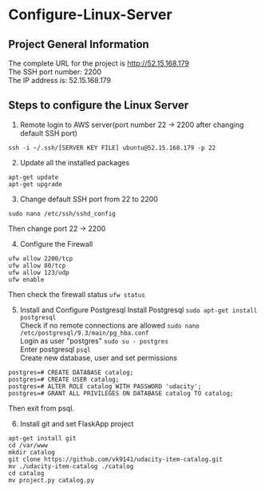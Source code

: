 # Configure-Linux-Server
## Project General Information
The complete URL for the project is <a href="http://52.15.168.179/">http://52.15.168.179</a></br>
The SSH port number: 2200</br>
The IP address is: 52.15.168.179 </br>

## Steps to configure the Linux Server
1. Remote login to AWS server(port number 22 -> 2200 after changing default SSH port)
```
ssh -i ~/.ssh/[SERVER KEY FILE] ubuntu@52.15.168.179 -p 22
```
2. Update all the installed packages 
```
apt-get update
apt-get upgrade
```
3. Change default SSH port from 22 to 2200
```
sudo nano /etc/ssh/sshd_config
```
Then change port 22 -> 2200

4. Configure the Firewall
```
ufw allow 2200/tcp
ufw allow 80/tcp
ufw allow 123/udp
ufw enable
```
Then check the firewall status ```ufw status```

5. Install and Configure Postgresql
Install Postgresql ```sudo apt-get install postgresql```</br>
Check if no remote connections are allowed ```sudo nano /etc/postgresql/9.3/main/pg_hba.conf```</br>
Login as user "postgres" ```sudo su - postgres```</br>
Enter postgresql ```psql```</br>
Create new database, user and set permissions 
```
postgres=# CREATE DATABASE catalog;
postgres=# CREATE USER catalog;
postgres=# ALTER ROLE catalog WITH PASSWORD 'udacity';
postgres=# GRANT ALL PRIVILEGES ON DATABASE catalog TO catalog;
```
Then exit from psql.

6. Install git and set FlaskApp project
```
apt-get install git
cd /var/www
mkdir catalog
git clone https://github.com/vk9141/udacity-item-catalog.git
mv ./udacity-item-catalog ./catalog
cd catalog
mv project.py catalog.py
```
